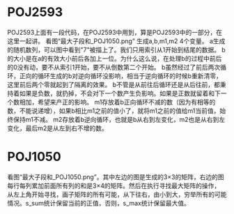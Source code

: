 # POJ2593
POJ2593上面有一段代码，在POJ2593中用到，算是POJ2593中的一部分，在这里一起讲。
看图“最大子段和_POJ1050.png”
生成a,b,m1,m2 4个变量。
a生成的随机数列，可以图中看到"7"被描上了。我们只用索引从1开始到结尾的数据。
b的大小是在a的有效大小前后各加上一位。为什么这么说，在处理b的过程中前后的0没有动，要不从索引1开始，要不从倒数第二个开始。
b虽然经过了前后两次循环，正向的循环生成的b对逆向循环没影响，相当于逆向循环的时候b重新清零，这里前后两个零就起到了隔离的效果。
b不管是从前往后循环还是从后往前，都秉持着如果是负数，就扔掉，不会对下一个数产生负影响。如果是正数就留着和下一个数相加，希望来产正的影响。
m1存放着b正向循环不减的数（因为有相等的数，不能说递增），如果b相比m1之前的值小了，就将m1之前的值给m1当前值，始终保持m1不减。
m2存放着b逆向循环，也就是b从右到左变化，m2也是从右到左变化，最后m2是从左到右不增的数。

# POJ1050
看图“最大子段和_POJ1050.png”。其中左边的图是生成的3×3的矩阵，右边的图每行每列累加前面所有列的和是3×4的矩阵。然后在执行寻找最大矩阵的操作，
从左上角开始寻找，画子矩阵的所有可能，从下往右，由小到大，穷举所有的可能情况。s_sum统计保留当前的正值，否则，s_max统计保留最大值。
